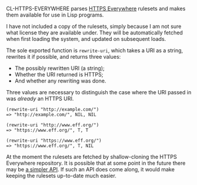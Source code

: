 CL-HTTPS-EVERYWHERE parses [HTTPS Everywhere][] rulesets and makes
them available for use in Lisp programs.

I have not included a copy of the rulesets, simply because I am not
sure what license they are available under. They will be automatically
fetched when first loading the system, and updated on subsequent
loads.

The sole exported function is `rewrite-uri`, which takes a URI as a
string, rewrites it if possible, and returns three values:

- The possibly rewritten URI (a string);
- Whether the URI returned is HTTPS;
- And whether any rewriting was done.

Three values are necessary to distinguish the case where the URI
passed in was *already* an HTTPS URI.

    (rewrite-uri "http://example.com/")
    => "http://example.com/", NIL, NIL

    (rewrite-uri "http://www.eff.org/")
    => "https://www.eff.org/", T, T

    (rewrite-uri "https://www.eff.org/")
    => "https://www.eff.org/", T, NIL

At the moment the rulesets are fetched by shallow-cloning the HTTPS
Everywhere repository. It is possible that at some point in the future
there may be [a simpler API][API]. If such an API does come along, it
would make keeping the rulesets up-to-date much easier.

[HTTPS Everywhere]: https://www.eff.org/HTTPS-everywhere
[Overlord]: https://github.com/TBRSS/overlord
[API]: https://github.com/EFForg/https-everywhere/issues/6937
